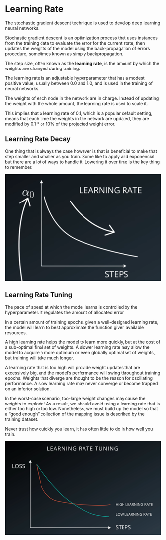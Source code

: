 # Learning Rate

The stochastic gradient descent technique is used to develop deep learning neural networks.

Stochastic gradient descent is an optimization process that uses instances from the training data to evaluate the error for the current state, then updates the weights of the model using the back-propagation of errors procedure, sometimes known as simply backpropagation.

The step size, often known as the **learning rate**, is the amount by which the weights are changed during training.

The learning rate is an adjustable hyperparameter that has a modest positive value, usually between 0.0 and 1.0, and is used in the training of neural networks.

The weights of each node in the network are in charge. Instead of updating the weight with the whole amount, the learning rate is used to scale it.

This implies that a learning rate of 0.1, which is a popular default setting, means that each time the weights in the network are updated, they are modified by 0.1 * or 10% of the projected weight error.

## Learning Rate Decay

One thing that is always the case however is that is beneficial to make that step smaller and smaller as you train. Some like to apply and exponencial but there are a lot of ways to handle it. Lowering it over time is the key thing to remember.

![Udacity](./Img/learning-rate-decay.png)

## Learning Rate Tuning

The pace of speed at which the model learns is controlled by the hyperparameter. It regulates the amount of allocated error.

In a certain amount of training epochs, given a well-designed learning rate, the model will learn to best approximate the function given available resources.

A high learning rate helps the model to learn more quickly, but at the cost of a sub-optimal final set of weights. A slower learning rate may allow the model to acquire a more optimum or even globally optimal set of weights, but training will take much longer.

A learning rate that is too high will provide weight updates that are excessively big, and the model’s performance will swing throughout training epochs. Weights that diverge are thought to be the reason for oscillating performance. A slow learning rate may never converge or become trapped on an inferior solution.

In the worst-case scenario, too-large weight changes may cause the weights to explode!
As a result, we should avoid using a learning rate that is either too high or too low. Nonetheless, we must build up the model so that a “good enough” collection of the mapping issue is described by the training dataset.

Never trust how quickly you learn, it has often little to do in how well you train.

![Udacity](./Img/learning-rate-tuning.png)
